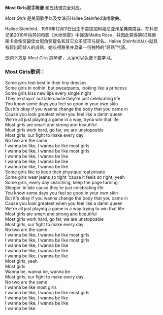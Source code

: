 

**Most Girls双手简谱** 和五线谱完全对应。

_Most Girls_ 是美国歌手以及女演员Hailee Steinfeld演唱歌曲。

Hailee Steinfeld，1996年12月11日出生于美国加利福尼亚州圣弗南度谷。在科恩兄弟2010年执导的电影《大地惊雷》中饰演Mattie
Ross，并因此获得第83届奥斯卡金像奖最佳女配角奖提名和其它众多奖项与提名。Hailee
Steinfeld从小就具有超出同龄人的成熟，她长相甜美并具备一份独特的“轻熟”气质。

歌词下方是 _Most Girls钢琴谱_ ，大家可以免费下载学习。

### Most Girls歌词：

Some girls feel best in their tiny dresses  
Some girls in nothin' but sweatpants, looking like a princess  
Some girls kiss new lips every single night  
They're stayin' out late cause they're just celebrating life  
You know some days you feel so good in your own skin  
But it's okay if you wanna change the body that you came in  
Cause you look greatest when you feel like a damn queen  
We're all just playing a game in a way, tryna win that life  
Most girls are smart and strong and beautiful  
Most girls work hard, go far, we are unstoppable  
Most girls, our fight to make every day  
No two are the same  
I wanna be like, I wanna be like most girls  
I wanna be like, I wanna be like most girls  
I wanna be like, I wanna be like  
I wanna be like, I wanna be like  
I wanna be like, I wanna be like  
Some girls like to keep their physique real private  
Some girls wear jeans so tight 'cause it feels so right, yeah  
Some girls, every day searching, keep the page turning  
Sleepin' in late cause they're just celebrating life  
You know some days you feel so good in your own skin  
But it's okay if you wanna change the body that you came in  
Cause you look greatest when you feel like a damn queen  
We're all just playing a game in a way trying to win that life  
Most girls are smart and strong and beautiful  
Most girls work hard, go far, we are unstoppable  
Most girls, our fight to make every day  
No two are the same  
I wanna be like, I wanna be like most girls  
I wanna be like, I wanna be like most girls  
I wanna be like, I wanna be like  
I wanna be like, I wanna be like  
I wanna be like, I wanna be like  
Most girls, yeah  
Most girls  
Wanna be, wanna be, wanna be  
Most girls, our fight to make every day  
No two are the same  
I wanna be like most girls  
I wanna be like, I wanna be like most girls  
I wanna be like, I wanna be like  
I wanna be like, I wanna be like  
I wanna be like

